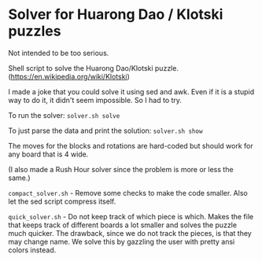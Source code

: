 # Solver for Huarong Dao / Klotski puzzles

Not intended to be too serious.

Shell script to solve the Huarong Dao/Klotski puzzle. (https://en.wikipedia.org/wiki/Klotski)

I made a joke that you could solve it using sed and awk. Even if it is a stupid way to do it, it didn't seem impossible. So I had to try.

To run the solver: ````solver.sh solve````

To just parse the data and print the solution: ````solver.sh show````

The moves for the blocks and rotations are hard-coded but should work for any board that is 4 wide.

(I also made a Rush Hour solver since the problem is more or less the same.)

````compact_solver.sh```` - Remove some checks to make the code smaller. Also let the sed script compress itself.

````quick_solver.sh```` - Do not keep track of which piece is which. Makes the file that keeps track of different boards a lot smaller and solves the puzzle much quicker. The drawback, since we do not track the pieces, is that they may change name. We solve this by gazzling the user with pretty ansi colors instead.
